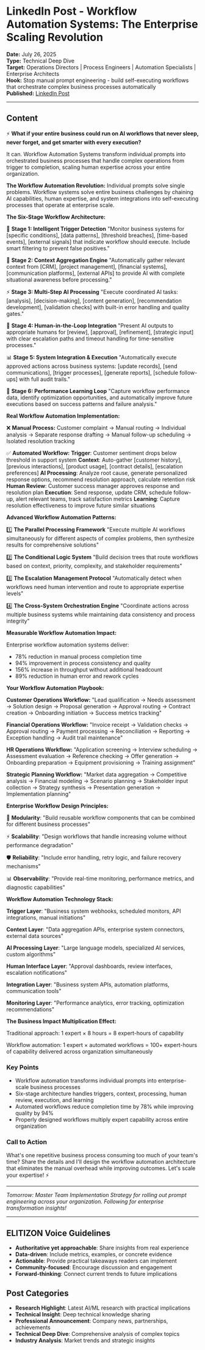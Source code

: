 # LinkedIn Post - Workflow Automation Systems: The Enterprise Scaling Revolution

**Date:** July 26, 2025  
**Type:** Technical Deep Dive  
**Target:** Operations Directors | Process Engineers | Automation Specialists | Enterprise Architects  
**Hook:** Stop manual prompt engineering - build self-executing workflows that orchestrate complex business processes automatically  
**Published:** [LinkedIn Post](URL_TO_BE_ADDED)

---

## Content

⚡ **What if your entire business could run on AI workflows that never sleep, never forget, and get smarter with every execution?**

It can. Workflow Automation Systems transform individual prompts into orchestrated business processes that handle complex operations from trigger to completion, scaling human expertise across your entire organization.

**The Workflow Automation Revolution:**
Individual prompts solve single problems. Workflow systems solve entire business challenges by chaining AI capabilities, human expertise, and system integrations into self-executing processes that operate at enterprise scale.

**The Six-Stage Workflow Architecture:**

🎯 **Stage 1: Intelligent Trigger Detection**
"Monitor business systems for [specific conditions], [data patterns], [threshold breaches], [time-based events], [external signals] that indicate workflow should execute. Include smart filtering to prevent false positives."

🧠 **Stage 2: Context Aggregation Engine**
"Automatically gather relevant context from [CRM], [project management], [financial systems], [communication platforms], [external APIs] to provide AI with complete situational awareness before processing."

⚡ **Stage 3: Multi-Step AI Processing**
"Execute coordinated AI tasks: [analysis], [decision-making], [content generation], [recommendation development], [validation checks] with built-in error handling and quality gates."

🔄 **Stage 4: Human-in-the-Loop Integration**
"Present AI outputs to appropriate humans for [review], [approval], [refinement], [strategic input] with clear escalation paths and timeout handling for time-sensitive processes."

📊 **Stage 5: System Integration & Execution**
"Automatically execute approved actions across business systems: [update records], [send communications], [trigger processes], [generate reports], [schedule follow-ups] with full audit trails."

🎯 **Stage 6: Performance Learning Loop**
"Capture workflow performance data, identify optimization opportunities, and automatically improve future executions based on success patterns and failure analysis."

**Real Workflow Automation Implementation:**

❌ **Manual Process:** Customer complaint → Manual routing → Individual analysis → Separate response drafting → Manual follow-up scheduling → Isolated resolution tracking

✅ **Automated Workflow:**
**Trigger**: Customer sentiment drops below threshold in support system
**Context**: Auto-gather [customer history], [previous interactions], [product usage], [contract details], [escalation preferences]
**AI Processing**: Analyze root cause, generate personalized response options, recommend resolution approach, calculate retention risk
**Human Review**: Customer success manager approves response and resolution plan
**Execution**: Send response, update CRM, schedule follow-up, alert relevant teams, track satisfaction metrics
**Learning**: Capture resolution effectiveness to improve future similar situations

**Advanced Workflow Automation Patterns:**

1️⃣ **The Parallel Processing Framework**
"Execute multiple AI workflows simultaneously for different aspects of complex problems, then synthesize results for comprehensive solutions"

2️⃣ **The Conditional Logic System**
"Build decision trees that route workflows based on context, priority, complexity, and stakeholder requirements"

3️⃣ **The Escalation Management Protocol**
"Automatically detect when workflows need human intervention and route to appropriate expertise levels"

4️⃣ **The Cross-System Orchestration Engine**
"Coordinate actions across multiple business systems while maintaining data consistency and process integrity"

**Measurable Workflow Automation Impact:**

Enterprise workflow automation systems deliver:

- 78% reduction in manual process completion time
- 94% improvement in process consistency and quality
- 156% increase in throughput without additional headcount
- 89% reduction in human error and rework cycles

**Your Workflow Automation Playbook:**

**Customer Operations Workflow:**
"Lead qualification → Needs assessment → Solution design → Proposal generation → Approval routing → Contract creation → Onboarding initiation → Success metrics tracking"

**Financial Operations Workflow:**
"Invoice receipt → Validation checks → Approval routing → Payment processing → Reconciliation → Reporting → Exception handling → Audit trail maintenance"

**HR Operations Workflow:**
"Application screening → Interview scheduling → Assessment evaluation → Reference checking → Offer generation → Onboarding preparation → Equipment provisioning → Training assignment"

**Strategic Planning Workflow:**
"Market data aggregation → Competitive analysis → Financial modeling → Scenario planning → Stakeholder input collection → Strategy synthesis → Presentation generation → Implementation planning"

**Enterprise Workflow Design Principles:**

🔄 **Modularity**: "Build reusable workflow components that can be combined for different business processes"

⚡ **Scalability**: "Design workflows that handle increasing volume without performance degradation"

🛡️ **Reliability**: "Include error handling, retry logic, and failure recovery mechanisms"

📊 **Observability**: "Provide real-time monitoring, performance metrics, and diagnostic capabilities"

**Workflow Automation Technology Stack:**

**Trigger Layer**: "Business system webhooks, scheduled monitors, API integrations, manual initiations"

**Context Layer**: "Data aggregation APIs, enterprise system connectors, external data sources"

**AI Processing Layer**: "Large language models, specialized AI services, custom algorithms"

**Human Interface Layer**: "Approval dashboards, review interfaces, escalation notifications"

**Integration Layer**: "Business system APIs, automation platforms, communication tools"

**Monitoring Layer**: "Performance analytics, error tracking, optimization recommendations"

**The Business Impact Multiplication Effect:**

Traditional approach: 1 expert × 8 hours = 8 expert-hours of capability

Workflow automation: 1 expert × automated workflows = 100+ expert-hours of capability delivered across organization simultaneously

### Key Points

- Workflow automation transforms individual prompts into enterprise-scale business processes
- Six-stage architecture handles triggers, context, processing, human review, execution, and learning
- Automated workflows reduce completion time by 78% while improving quality by 94%
- Properly designed workflows multiply expert capability across entire organization

### Call to Action

What's one repetitive business process consuming too much of your team's time? Share the details and I'll design the workflow automation architecture that eliminates the manual overhead while improving outcomes. Let's scale your expertise! ⚡

---

*Tomorrow: Master Team Implementation Strategy for rolling out prompt engineering across your organization. Following for enterprise transformation insights!*

---

## ELITIZON Voice Guidelines

- **Authoritative yet approachable**: Share insights from real experience
- **Data-driven**: Include metrics, examples, or concrete evidence
- **Actionable**: Provide practical takeaways readers can implement
- **Community-focused**: Encourage discussion and engagement
- **Forward-thinking**: Connect current trends to future implications

## Post Categories

- **Research Highlight**: Latest AI/ML research with practical implications
- **Technical Insight**: Deep technical knowledge sharing
- **Professional Announcement**: Company news, partnerships, achievements  
- **Technical Deep Dive**: Comprehensive analysis of complex topics
- **Industry Analysis**: Market trends and strategic insights
